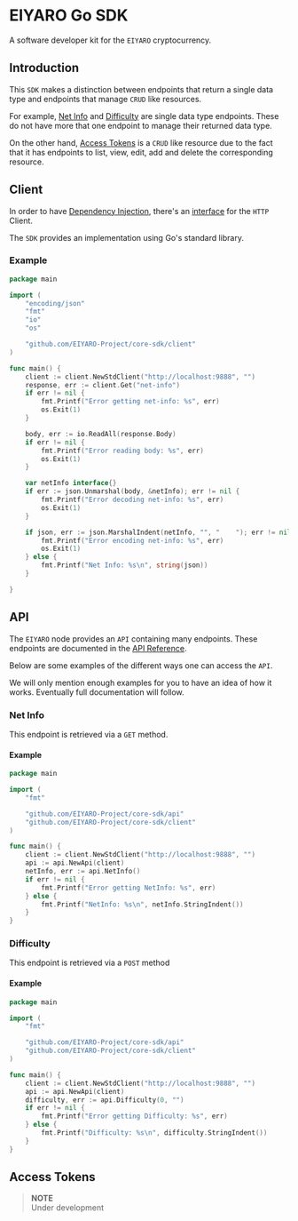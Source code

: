 # EIYARO Go SDK
A software developer kit for the `EIYARO` cryptocurrency.

## Introduction

This `SDK` makes a distinction between endpoints that return a single data type and endpoints that manage `CRUD` like resources.

For example, [Net Info](#net-info) and [Difficulty](#difficulty) are single data type endpoints. These do not have more that one endpoint to manage their returned data type.

On the other hand, [Access Tokens](#access-tokens) is a `CRUD` like resource due to the fact that it has endpoints to list, view, edit, add and delete the corresponding resource.

## Client
In order to have [Dependency Injection](https://en.wikipedia.org/wiki/Dependency_injection), there's an [interface](client/clientinterface.go#L7) for the `HTTP` Client.

The `SDK` provides an implementation using Go's standard library.

### Example
```go
package main

import (
	"encoding/json"
	"fmt"
	"io"
	"os"

	"github.com/EIYARO-Project/core-sdk/client"
)

func main() {
	client := client.NewStdClient("http://localhost:9888", "")
	response, err := client.Get("net-info")
	if err != nil {
		fmt.Printf("Error getting net-info: %s", err)
		os.Exit(1)
	}

	body, err := io.ReadAll(response.Body)
	if err != nil {
		fmt.Printf("Error reading body: %s", err)
		os.Exit(1)
	}

	var netInfo interface{}
	if err := json.Unmarshal(body, &netInfo); err != nil {
		fmt.Printf("Error decoding net-info: %s", err)
		os.Exit(1)
	}

	if json, err := json.MarshalIndent(netInfo, "", "    "); err != nil {
		fmt.Printf("Error encoding net-info: %s", err)
		os.Exit(1)
	} else {
		fmt.Printf("Net Info: %s\n", string(json))
	}

}
```

## API
The `EIYARO` node provides an `API` containing many endpoints. These endpoints are documented in the [API Reference](https://eiyaro.org/api-reference.html).

Below are some examples of the different ways one can access the `API`. 

We will only mention enough examples for you to have an idea of how it works. Eventually full documentation will follow.

### Net Info
This endpoint is retrieved via a `GET` method.

#### Example
```go
package main

import (
	"fmt"

	"github.com/EIYARO-Project/core-sdk/api"
	"github.com/EIYARO-Project/core-sdk/client"
)

func main() {
	client := client.NewStdClient("http://localhost:9888", "")
	api := api.NewApi(client)
	netInfo, err := api.NetInfo()
	if err != nil {
		fmt.Printf("Error getting NetInfo: %s", err)
	} else {
		fmt.Printf("NetInfo: %s\n", netInfo.StringIndent())
	}
}
```

### Difficulty
This endpoint is retrieved via a `POST` method

#### Example
```go
package main

import (
	"fmt"

	"github.com/EIYARO-Project/core-sdk/api"
	"github.com/EIYARO-Project/core-sdk/client"
)

func main() {
	client := client.NewStdClient("http://localhost:9888", "")
	api := api.NewApi(client)
	difficulty, err := api.Difficulty(0, "")
	if err != nil {
		fmt.Printf("Error getting Difficulty: %s", err)
	} else {
		fmt.Printf("Difficulty: %s\n", difficulty.StringIndent())
	}
}
```

## Access Tokens

> **NOTE**\
> Under development
